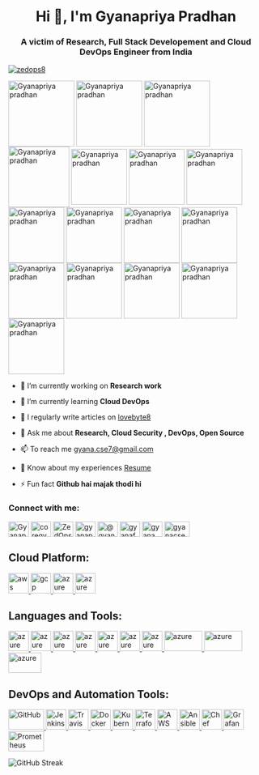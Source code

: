 <h1 align="center">Hi 👋, I'm Gyanapriya Pradhan</h1>
<h3 align="center">A victim of Research, Full Stack Developement and Cloud DevOps Engineer from India</h3>

<p align="left"> <a href="https://twitter.com/zedops8" target="blank"><img src="https://img.shields.io/twitter/follow/zedops8?logo=twitter&style=for-the-badge" alt="zedops8" /></a> </p>
<p align="left"> <a href="https://www.cloudskillsboost.google/public_profiles/0792424e-fd1b-435a-8bec-c88b9909b727" target="blank"><img align="center" src="https://images.credly.com/size/340x340/images/ec621e2a-c8f0-4459-806c-ae11829d372a/image.png" alt="Gyanapriya pradhan" height="130" width="130" /></a>       <a href="https://www.cloudskillsboost.google/public_profiles/0792424e-fd1b-435a-8bec-c88b9909b727" target="blank"><img align="center" src="https://images.credly.com/size/340x340/images/e07c6cc4-b737-4d7e-8ce8-66b6b7a60367/image.png" alt="Gyanapriya pradhan" height="130" width="130" /></a>
<a href="https://www.cloudskillsboost.google/public_profiles/0792424e-fd1b-435a-8bec-c88b9909b727" target="blank"><img align="center" src="https://images.credly.com/size/340x340/images/73e4a58b-a8ef-41a3-a7db-9183dd269882/image.png" alt="Gyanapriya pradhan" height="130" width="130" /></a>    <a href="https://www.cloudskillsboost.google/public_profiles/0792424e-fd1b-435a-8bec-c88b9909b727" target="blank"><img align="center" src="https://images.credly.com/size/340x340/images/2784d0d8-327c-406f-971e-9f0e15097003/image.png" alt="Gyanapriya pradhan" height="120" width="120" /></a>     <a href="https://www.cloudskillsboost.google/public_profiles/0792424e-fd1b-435a-8bec-c88b9909b727" target="blank"><img align="center" src="https://cdn.qwiklabs.com/VB4DlNGx2WUyGd9cUpF7Ci8Y9dFCglBTmKzLQMlPQNQ%3D" alt="Gyanapriya pradhan" height="110" width="110" /></a>       <a href="https://www.cloudskillsboost.google/public_profiles/0792424e-fd1b-435a-8bec-c88b9909b727" target="blank"><img align="center" src="https://cdn.qwiklabs.com/3hKxk2GK8q9pW6k%2FDx03nRrNB%2F9BJXKA3rOjV0ltBuU%3D" alt="Gyanapriya pradhan" height="110" width="110" /></a>     <a href="https://www.cloudskillsboost.google/public_profiles/0792424e-fd1b-435a-8bec-c88b9909b727" target="blank"><img align="center" src="https://cdn.qwiklabs.com/tTcM%2FRANi25XfZdZfnAHBAPcD41qMCtwV6qnXwlH1ek%3D" alt="Gyanapriya pradhan" height="110" width="110" /></a>         <a href="https://www.cloudskillsboost.google/public_profiles/0792424e-fd1b-435a-8bec-c88b9909b727" target="blank"><img align="center" src="https://cdn.qwiklabs.com/hYiMA4VF%2B4Ud25kDvrO6jCax5PcuNyrURzlom%2FB3Emw%3D" alt="Gyanapriya pradhan" height="110" width="110" /></a>          <a href="https://www.cloudskillsboost.google/public_profiles/0792424e-fd1b-435a-8bec-c88b9909b727" target="blank"><img align="center" src="https://cdn.qwiklabs.com/vwqIHyshLiyHuLBGBT5KdzzcHr2e7ZlsPCcXOgo1Q2M%3D" alt="Gyanapriya pradhan" height="110" width="110" /></a>        <a href="https://www.cloudskillsboost.google/public_profiles/0792424e-fd1b-435a-8bec-c88b9909b727" target="blank"><img align="center" src="https://cdn.qwiklabs.com/%2BCsWnL49dO1EiQScypoKfAJdI8oWEgDWqu5PBt%2FWepc%3D" alt="Gyanapriya pradhan" height="110" width="110" /></a>       <a href="https://www.cloudskillsboost.google/public_profiles/0792424e-fd1b-435a-8bec-c88b9909b727" target="blank"><img align="center" src="https://cdn.qwiklabs.com/gOBgtMPD6Vzqo3FH2fAfN0OmSRGhksEnZLxEldd9XMQ%3D" alt="Gyanapriya pradhan" height="110" width="110" /></a>       <a href="https://www.cloudskillsboost.google/public_profiles/0792424e-fd1b-435a-8bec-c88b9909b727" target="blank"><img align="center" src="https://cdn.qwiklabs.com/9lJSUcFYeeOLGeVCvErQyupwgBHbHsKqvfgdb2xnCN8%3D" alt="Gyanapriya pradhan" height="110" width="110" /></a>     <a href="https://www.cloudskillsboost.google/public_profiles/0792424e-fd1b-435a-8bec-c88b9909b727" target="blank"><img align="center" src="https://pacybersecurity.org/wp-content/uploads/2022/01/ccna_600.png" alt="Gyanapriya pradhan" height="110" width="110" /></a>     <a href="https://www.cloudskillsboost.google/public_profiles/0792424e-fd1b-435a-8bec-c88b9909b727" target="blank"><img align="center" src="https://images.credly.com/images/054913b2-e271-49a2-a1a4-9bf1c1f9a404/twitter_thumb_201604_CyberEssentials.png" alt="Gyanapriya pradhan" height="110" width="110" /></a>     <a href="https://www.cloudskillsboost.google/public_profiles/0792424e-fd1b-435a-8bec-c88b9909b727" target="blank"><img align="center" src="https://images.credly.com/images/0a6d331e-8abf-4272-a949-33f754569a76/CCNAENSA__1_.png" alt="Gyanapriya pradhan" height="110" width="110" /></a>     <a href="https://www.cloudskillsboost.google/public_profiles/0792424e-fd1b-435a-8bec-c88b9909b727" target="blank"><img align="center" src="https://images.credly.com/size/340x340/images/f4ccdba9-dd65-4349-baad-8f05df116443/CCNASRWE__1_.png" alt="Gyanapriya pradhan" height="110" width="110" /></a>


- 🔭 I’m currently working on **Research work**

- 🌱 I’m currently learning **Cloud DevOps**

<!--- 👯 I’m looking to collaborate on **Academic Rsearch Projects**

  I’m looking for help with **Open source Contribution** -->

- 📝 I regularly write articles on [lovebyte8](https://lovebyte8.blogspot.com)

- 💬 Ask me about **Research, Cloud Security , DevOps, Open Source**

- 📫 To reach me gyana.cse7@gmail.com

- 📄 Know about my experiences <a href="https://bit.ly/3FzdSM1" target="_blank">Resume</a>

- ⚡ Fun fact **Github hai majak thodi hi**

<h3 align="left">Connect with me:</h3>     
<p align="left">
  
<a href="https://linkedin.com/in/ZedOps8" target="blank"><img align="center" src="https://upload.wikimedia.org/wikipedia/commons/thumb/c/ca/LinkedIn_logo_initials.png/640px-LinkedIn_logo_initials.png" alt="Gyanapriya pradhan" height="30" width="40" /></a>       <a href="https://codepen.io/coregyana" target="blank"><img align="center" src="https://w7.pngwing.com/pngs/166/1007/png-transparent-codepen-computer-icons-kaya-scodelario-miscellaneous-celebrities-emblem-thumbnail.png" alt="coregyana" height="30" width="40" /></a>       <a href="https://twitter.com/Zedops8" target="blank"><img align="center" src="https://assets.stickpng.com/images/580b57fcd9996e24bc43c53e.png" alt="ZedOps8" height="30" width="40" /></a>       <a href="https://instagram.com/gyanapriya_7" target="blank"><img align="center" src="https://w7.pngwing.com/pngs/722/1011/png-transparent-logo-icon-instagram-logo-instagram-logo-purple-violet-text.png" alt="gyanapriya_7" height="30" width="40" /></a>       <a href="https://medium.com/@gyana.cse7" target="blank"><img align="center" src="https://seeklogo.com/images/M/medium-2020-new-logo-4DD1CA1BFF-seeklogo.com.png" alt="@gyana.cse7" height="30" width="40" /></a>       <a href="https://www.youtube.com/c/gyanafortechnology" target="blank"><img align="center" src="https://upload.wikimedia.org/wikipedia/commons/e/ef/Youtube_logo.png?20220706172052" alt="gyanafortechnology" height="30" width="40" /></a>       <a href="https://www.hackerrank.com/gyana_cse7" target="blank"><img align="center" src="https://cdn4.iconfinder.com/data/icons/logos-and-brands/512/160_Hackerrank_logo_logos-512.png" alt="gyana_cse7" height="30" width="40" /></a>       <a href="https://auth.geeksforgeeks.org/user/gyanacse7" target="blank"><img align="center" src="https://media.geeksforgeeks.org/wp-content/uploads/20211005162802/longdesc2.png" alt="gyanacse7" height="30" width="50" /></a>
</p>


<h2 align="left">Cloud Platform:</h2>
  
  <a href="https://aws.amazon.com" target="_blank" rel="noreferrer"> <img src="https://encrypted-tbn0.gstatic.com/images?q=tbn:ANd9GcTz2UWwkvHFnH6qg4Pu6iMmoZ6iuawRfCLF6Q&usqp=CAU" alt="aws" width="40" height="40"/> </a>     <a href="https://cloud.google.com" target="_blank" rel="noreferrer"> <img src="https://www.vectorlogo.zone/logos/google_cloud/google_cloud-icon.svg" alt="gcp" width="40" height="40"/> </a>      <a href="https://azure.microsoft.com/en-in/" target="_blank" rel="noreferrer"> <img src="https://www.vectorlogo.zone/logos/microsoft_azure/microsoft_azure-icon.svg" alt="azure" width="40" height="40"/> </a>       <a href="https://html.com/" target="_blank" rel="noreferrer"> <img src="https://w7.pngwing.com/pngs/185/866/png-transparent-html-logo-html-web-design-scalable-graphics-world-wide-web-markup-language-html5-icon-hd-miscellaneous-angle-text-thumbnail.png" alt="azure" width="40" height="40"/> </a>

  
<h2 align="left">Languages and Tools:</h2>
<p align="left"> 
  
  <a href="https://html.com/" target="_blank" rel="noreferrer"> <img src="https://upload.wikimedia.org/wikipedia/commons/thumb/6/62/CSS3_logo.svg/800px-CSS3_logo.svg.png" alt="azure" width="40" height="40"/> </a>        <a href="https://html.com/" target="_blank" rel="noreferrer"> <img src="https://upload.wikimedia.org/wikipedia/commons/thumb/6/6a/JavaScript-logo.png/600px-JavaScript-logo.png" alt="azure" width="40" height="40"/> </a>      <a href="https://html.com/" target="_blank" rel="noreferrer"> <img src="https://encrypted-tbn0.gstatic.com/images?q=tbn:ANd9GcQkIV2jacGTP2z3PC8Cz1DlwKdO3wfXk0F2D5B0LST3W61sUeZWbZv0rFDptLWeMRnfCjo&usqp=CAU" alt="azure" width="40" height="40"/> </a>       <a href="https://html.com/" target="_blank" rel="noreferrer"> <img src="https://w7.pngwing.com/pngs/837/18/png-transparent-logo-java-runtime-environment-programming-language-runtime-system-oracle-text-logo-desktop-wallpaper-thumbnail.png" alt="azure" width="40" height="40"/> </a>           <a href="https://html.com/" target="_blank" rel="noreferrer"> <img src="https://www.liblogo.com/img-logo/no6273n057-node-js-logo-nodejs-transparent-logo-google-search.png" alt="azure" width="40" height="40"/> </a>      <a href="https://html.com/" target="_blank" rel="noreferrer"> <img src="https://w7.pngwing.com/pngs/925/447/png-transparent-express-js-node-js-javascript-mongodb-node-js-text-trademark-logo.png" alt="azure" width="40" height="40"/> </a>     <a href="https://html.com/" target="_blank" rel="noreferrer"> <img src="https://w7.pngwing.com/pngs/447/294/png-transparent-python-javascript-logo-clojure-python-logo-blue-angle-text-thumbnail.png" alt="azure" width="40" height="40"/> </a>     <a href="https://html.com/" target="_blank" rel="noreferrer"> <img src="https://www.mohitkhare.com/_nuxt/d0be400f82915b7567a612054a933b73-1024.png" alt="azure" width="75" height="40"/> </a>      <a href="https://html.com/" target="_blank" rel="noreferrer"> <img src="https://e7.pngegg.com/pngimages/253/949/png-clipart-bash-bourne-shell-unix-shell-shell-script-shell-text-logo.png" alt="azure" width="75" height="40"/> </a>     <a href="https://html.com/" target="_blank" rel="noreferrer"> <img src="https://www.freepnglogos.com/uploads/linux-png/difference-between-linux-and-window-operating-system-3.png" alt="azure" width="65" height="40"/> </a>     
  

<h2 align="left">DevOps and Automation Tools:</h2>
<a href="https://github.com/" target="_blank" rel="noreferrer">
  <img src="https://git-scm.com/images/logos/downloads/Git-Logo-2Color.png" alt="GitHub" width="70" height="40"/>
</a>     <a href="https://www.jenkins.io/" target="_blank" rel="noreferrer">
  <img src="https://w7.pngwing.com/pngs/829/527/png-transparent-computer-icons-jenkins-mauldin-jenkins-llc-head-communication-mauldin-jenkins-llc-thumbnail.png" alt="Jenkins" width="40" height="40"/>
</a>     <a href="https://travis-ci.org/" target="_blank" rel="noreferrer">
  <img src="https://cdn.freebiesupply.com/logos/large/2x/travis-ci-logo-png-transparent.png" alt="Travis CI" width="40" height="40"/>
</a>     <a href="https://www.docker.com/" target="_blank" rel="noreferrer">
  <img src="https://w7.pngwing.com/pngs/219/411/png-transparent-docker-logo-kubernetes-microservices-cloud-computing-dockers-logo-text-logo-cloud-computing-thumbnail.png" alt="Docker" width="40" height="40"/>
</a>     <a href="https://kubernetes.io/" target="_blank" rel="noreferrer">
  <img src="https://upload.wikimedia.org/wikipedia/commons/3/39/Kubernetes_logo_without_workmark.svg" alt="Kubernetes" width="40" height="40"/>
</a>     <a href="https://www.terraform.io/" target="_blank" rel="noreferrer">
  <img src="https://www.datocms-assets.com/2885/1620155116-brandhcterraformverticalcolor.svg" alt="Terraform" width="40" height="40"/>
</a>     <a href="https://aws.amazon.com/cloudformation/" target="_blank" rel="noreferrer">
  <img src="https://yamlhunter.gallerycdn.vsassets.io/extensions/yamlhunter/yamltemplatemaker/0.0.80/1696831395814/Microsoft.VisualStudio.Services.Icons.Default" alt="AWS CloudFormation" width="40" height="40"/>
</a>     <a href="https://www.ansible.com/" target="_blank" rel="noreferrer">
  <img src="https://upload.wikimedia.org/wikipedia/commons/thumb/2/24/Ansible_logo.svg/1664px-Ansible_logo.svg.png" alt="Ansible" width="40" height="40"/>
</a>     <a href="https://www.chef.io/" target="_blank" rel="noreferrer">
  <img src="https://upload.wikimedia.org/wikipedia/commons/thumb/8/8a/Chef_logo.svg/1083px-Chef_logo.svg.png" alt="Chef" width="40" height="40"/>
</a>     <a href="https://grafana.com/" target="_blank" rel="noreferrer">
  <img src="https://upload.wikimedia.org/wikipedia/commons/thumb/a/a1/Grafana_logo.svg/2005px-Grafana_logo.svg.png" alt="Grafana" width="40" height="40"/>
</a>     <a href="https://prometheus.io/" target="_blank" rel="noreferrer">
  <img src="https://wiki.yowu.dev/prometheus.png" alt="Prometheus" width="70" height="40"/>
</a>


  <!--<a href="https://www.docker.com/" target="_blank" rel="noreferrer"> <img src="https://raw.githubusercontent.com/devicons/devicon/master/icons/docker/docker-original-wordmark.svg" alt="docker" width="40" height="40"/> </a> 
  
  <a href="https://git-scm.com/" target="_blank" rel="noreferrer"> <img src="https://www.vectorlogo.zone/logos/git-scm/git-scm-icon.svg" alt="git" width="40" height="40"/> </a> 
  
  <a href="https://golang.org" target="_blank" rel="noreferrer"> <img src="https://raw.githubusercontent.com/devicons/devicon/master/icons/go/go-original.svg" alt="go" width="40" height="40"/> </a>

  <a href="https://www.mongodb.com/" target="_blank" rel="noreferrer"> <img src="https://raw.githubusercontent.com/devicons/devicon/master/icons/mongodb/mongodb-original-wordmark.svg" alt="mongodb" width="40" height="40"/> </a>
  
  <a href="https://www.mysql.com/" target="_blank" rel="noreferrer"> <img src="https://raw.githubusercontent.com/devicons/devicon/master/icons/mysql/mysql-original-wordmark.svg" alt="mysql" width="40" height="40"/> </a>
  
  <a href="https://www.jenkins.io" target="_blank" rel="noreferrer"> <img src="https://www.vectorlogo.zone/logos/jenkins/jenkins-icon.svg" alt="jenkins" width="40" height="40"/> </a> 
  
  <a href="https://kubernetes.io" target="_blank" rel="noreferrer"> <img src="https://www.vectorlogo.zone/logos/kubernetes/kubernetes-icon.svg" alt="kubernetes" width="40" height="40"/> </a> 
  
  <a href="https://www.linux.org/" target="_blank" rel="noreferrer"> <img src="https://raw.githubusercontent.com/devicons/devicon/master/icons/linux/linux-original.svg" alt="linux" width="40" height="40"/> </a>

</p>-->






![GitHub Streak](http://github-readme-streak-stats.herokuapp.com?user=ZedOps8)




<!--<p><img align="center" src="https://github-readme-stats.vercel.app/api/top-langs?username=coregyana&show_icons=true&locale=en&layout=compact" alt="coregyana" /></p>>
